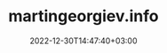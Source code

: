 ---
title: "martingeorgiev.info"
date: 2022-12-30T14:47:40+03:00
draft: false
layout : "projects"

files: "https://www.martingeorgiev.info"
graphs: "#graphs"
predictions: "#predictions"

description: "A static web site generated with HUGO. Hosted on the cloud."
about: ["CV like one page site that is generated with HUGO and then automatically deployed on an Azure storage account. The site is delivered via Azure CDN. It has a certificate from Azure."]
motivation: 
        ["After a newtwork issue that cut off the version that was hosted on premise I decided to replace it with one that is hosted on the cloud. the requirements are that the updates are automated, including the certificate renewal."]
challenges: ["The first challenge was to automate the deployment of the required resources (storage account and cdn) on Azure."
            ,"The second challenge was to deploy the site on the storage account"
            ,"The third challenge was link the CDN with the storage account"
            ,"The fourth challenge was to create a GitHub action to automatically deploy the site once a commit is made and to update the CDN"
            ,"The fifth challenge was how to renew the Let's Encrypt certificate as the existing automation scripts will not work on Azure."]
approach: ["The infrastructure was created using terraform together will all the necessary configurations
. Examples are available at https://github.com/mggeorgiev/azure."
            ,"Deploying manually was not a problem but I found a way to combine uploading the content with a purge of the cdn into a Github action."
            ,"All details are available in Github."]
services: true
# markdown: "test"
---
